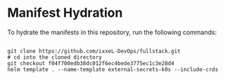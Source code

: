 
# Manifest Hydration

To hydrate the manifests in this repository, run the following commands:

```shell

git clone https://github.com/ixxeL-DevOps/fullstack.git
# cd into the cloned directory
git checkout f04f700edb38dc012f6ec4bede3775ec1c3e28d4
helm template . --name-template external-secrets-k0s --include-crds
```